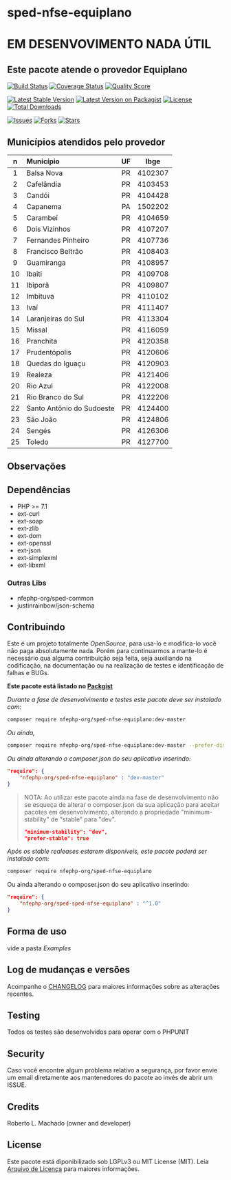 # sped-nfse-equiplano

# EM DESENVOVIMENTO NADA ÚTIL

## Este pacote atende o provedor Equiplano

[![Build Status][ico-travis]][link-travis]
[![Coverage Status][ico-scrutinizer]][link-scrutinizer]
[![Quality Score][ico-code-quality]][link-code-quality]

[![Latest Stable Version][ico-stable]][link-packagist]
[![Latest Version on Packagist][ico-version]][link-packagist]
[![License][ico-license]][link-packagist]
[![Total Downloads][ico-downloads]][link-downloads]

[![Issues][ico-issues]][link-issues]
[![Forks][ico-forks]][link-forks]
[![Stars][ico-stars]][link-stars]


## Municípios atendidos pelo provedor

|n|Município|UF|Ibge|
|:---:|:---|:---:|:---:|
|1|Balsa Nova|PR|4102307|
|2|Cafelândia|PR|4103453|
|3|Candói|PR|4104428|
|4|Capanema|PA|1502202|
|5|Carambeí|PR|4104659|
|6|Dois Vizinhos|PR|4107207|
|7|Fernandes Pinheiro|PR|4107736|
|8|Francisco Beltrão|PR|4108403|
|9|Guamiranga|PR|4108957|
|10|Ibaiti|PR|4109708|
|11|Ibiporã|PR|4109807|
|12|Imbituva|PR|4110102|
|13|Ivaí|PR|4111407|
|14|Laranjeiras do Sul|PR|4113304|
|15|Missal|PR|4116059|
|16|Pranchita|PR|4120358|
|17|Prudentópolis|PR|4120606|
|18|Quedas do Iguaçu|PR|4120903|
|19|Realeza|PR|4121406|
|20|Rio Azul|PR|4122008|
|21|Rio Branco do Sul|PR|4122206|
|22|Santo Antônio do Sudoeste|PR|4124400|
|23|São João|PR|4124806|
|24|Sengés|PR|4126306|
|25|Toledo|PR|4127700|


## Observações




## Dependências

- PHP >= 7.1
- ext-curl
- ext-soap
- ext-zlib
- ext-dom
- ext-openssl
- ext-json
- ext-simplexml
- ext-libxml

### Outras Libs

- nfephp-org/sped-common
- justinrainbow/json-schema


## Contribuindo
Este é um projeto totalmente *OpenSource*, para usa-lo e modifica-lo você não paga absolutamente nada. Porém para continuarmos a mante-lo é necessário qua alguma contribuição seja feita, seja auxiliando na codificação, na documentação ou na realização de testes e identificação de falhas e BUGs.

**Este pacote está listado no [Packgist](https://packagist.org/)**

*Durante a fase de desenvolvimento e testes este pacote deve ser instalado com:*
```bash
composer require nfephp-org/sped-nfse-equiplano:dev-master
```

*Ou ainda,*
```bash
composer require nfephp-org/sped-nfse-equiplano:dev-master --prefer-dist
```

*Ou ainda alterando o composer.json do seu aplicativo inserindo:*
```json
"require": {
    "nfephp-org/sped-nfse-equiplano" : "dev-master"
}
```

> NOTA: Ao utilizar este pacote ainda na fase de desenvolvimento não se esqueça de alterar o composer.json da sua aplicação para aceitar pacotes em desenvolvimento, alterando a propriedade "minimum-stability" de "stable" para "dev".
> ```json
> "minimum-stability": "dev",
> "prefer-stable": true
> ```

*Após os stable realeases estarem disponíveis, este pacote poderá ser instalado com:*
```bash
composer require nfephp-org/sped-nfse-equiplano
```
Ou ainda alterando o composer.json do seu aplicativo inserindo:
```json
"require": {
    "nfephp-org/sped-sped-nfse-equiplano" : "^1.0"
}
```

## Forma de uso
vide a pasta *Examples*

## Log de mudanças e versões
Acompanhe o [CHANGELOG](CHANGELOG.md) para maiores informações sobre as alterações recentes.

## Testing

Todos os testes são desenvolvidos para operar com o PHPUNIT

## Security

Caso você encontre algum problema relativo a segurança, por favor envie um email diretamente aos mantenedores do pacote ao invés de abrir um ISSUE.

## Credits

Roberto L. Machado (owner and developer)

## License

Este pacote está diponibilizado sob LGPLv3 ou MIT License (MIT). Leia  [Arquivo de Licença](LICENSE.md) para maiores informações.

[ico-stable]: https://poser.pugx.org/nfephp-org/sped-nfse-equiplano/version
[ico-stars]: https://img.shields.io/github/stars/nfephp-org/sped-nfse-equiplano.svg?style=flat-square
[ico-forks]: https://img.shields.io/github/forks/nfephp-org/sped-nfse-equiplano.svg?style=flat-square
[ico-issues]: https://img.shields.io/github/issues/nfephp-org/sped-nfse-equiplano.svg?style=flat-square
[ico-travis]: https://img.shields.io/travis/nfephp-org/sped-nfse-equiplano/master.svg?style=flat-square
[ico-scrutinizer]: https://img.shields.io/scrutinizer/coverage/g/nfephp-org/sped-nfse-equiplano.svg?style=flat-square
[ico-code-quality]: https://img.shields.io/scrutinizer/g/nfephp-org/sped-nfse-equiplano.svg?style=flat-square
[ico-downloads]: https://img.shields.io/packagist/dt/nfephp-org/sped-nfse-equiplano.svg?style=flat-square
[ico-version]: https://img.shields.io/packagist/v/nfephp-org/sped-nfse-equiplano.svg?style=flat-square
[ico-license]: https://poser.pugx.org/nfephp-org/nfephp/license.svg?style=flat-square
[ico-gitter]: https://img.shields.io/badge/GITTER-4%20users%20online-green.svg?style=flat-square


[link-packagist]: https://packagist.org/packages/nfephp-org/sped-nfse-equiplano
[link-travis]: https://travis-ci.org/nfephp-org/sped-nfse-equiplano
[link-scrutinizer]: https://scrutinizer-ci.com/g/nfephp-org/sped-nfse-equiplano/code-structure
[link-code-quality]: https://scrutinizer-ci.com/g/nfephp-org/sped-nfse-equiplano
[link-downloads]: https://packagist.org/packages/nfephp-org/sped-nfse-equiplano
[link-author]: https://github.com/nfephp-org
[link-issues]: https://github.com/nfephp-org/sped-nfse-equiplano/issues
[link-forks]: https://github.com/nfephp-org/sped-nfse-equiplano/network
[link-stars]: https://github.com/nfephp-org/sped-nfse-equiplano/stargazers
